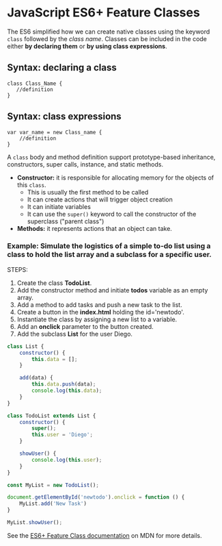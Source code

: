 # JavaScript ES6+ Feature Classes

 The ES6 simplified how we can create native classes using the keyword `class` followed by the *class name*. Classes can be included in the code either **by declaring them** or **by using class expressions**.

 ## Syntax: declaring a class
 ```javacript
class Class_Name {
    //definition
}
 ```

 ## Syntax: class expressions
```javacript
var var_name = new Class_name {
    //definition
}
```

A `class` body and method definition support prototype-based inheritance, constructors, super calls, instance, and static methods.

* **Constructor:** it is responsible for allocating memory for the objects of this `class`.
    * This is usually the first method to be called
    * It can create actions that will trigger object creation
    * It can initiate variables
    * It can use the `super()` keyword to call the constructor of the superclass ("parent class")
* **Methods:** it represents actions that an object can take.
 
### Example: Simulate the logistics of a simple to-do list using a class to hold the list array and a subclass for a specific user.

STEPS:

1. Create the class **TodoList**.
2. Add the constructor method and initiate **todos** variable as an empty array.
3. Add a method to add tasks and push a new task to the list.
4. Create a button in the **index.html** holding the id='newtodo'.
5. Instantiate the class by assigning a new list to a variable.
6. Add an **onclick** parameter to the button created.
7. Add the subclass **List** for the user Diego.

```javascript
class List {
    constructor() {
        this.data = [];
    }

    add(data) {
        this.data.push(data);
        console.log(this.data);
    }
}

class TodoList extends List {
    constructor() {
        super();
        this.user = 'Diego';
    }

    showUser() {
        console.log(this.user);
    }
}

const MyList = new TodoList();

document.getElementById('newtodo').onclick = function () {
    MyList.add('New Task')
}

MyList.showUser();
```

See the [ES6+ Feature Class
documentation](https://developer.mozilla.org/en-US/docs/Web/JavaScript/Reference/Classes)
on MDN for more details.
